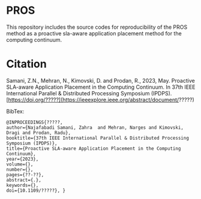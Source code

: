 # PROS



This repository includes the source codes for reproducibility of the PROS method as a proactive sla-aware application placement method for the computing continuum.


# Citation
Samani, Z.N., Mehran, N., Kimovski, D. and Prodan, R., 2023, May. Proactive SLA-aware Application Placement in the Computing Continuum. In 37th IEEE International Parallel & Distributed Processing Symposium (IPDPS). [https://doi.org/?????](https://ieeexplore.ieee.org/abstract/document/?????)

BibTex:
```
@INPROCEEDINGS{?????,  
author={Najafabadi Samani, Zahra  and Mehran, Narges and Kimovski, Dragi and Prodan, Radu},  
booktitle={37th IEEE International Parallel & Distributed Processing Symposium (IPDPS)},   
title={Proactive SLA-aware Application Placement in the Computing Continuum},   
year={2023},  
volume={},  
number={},  
pages={??-??},  
abstract={.},  
keywords={},  
doi={10.1109/?????}, }
```

